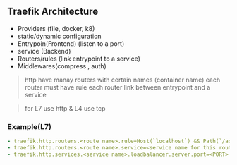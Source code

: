 
## Traefik Architecture


* Providers (file, docker, k8)
* static/dynamic configuration
* Entrypoin(Frontend) (listen to a port)
* service (Backend)
* Routers/rules (link entrypoint to a service)
* Middlewares(compress , auth)


>http have manay routers with certain names (container name)
    each router must have rule 
    each router link between entrypoint and a service

> for L7 use http & L4 use tcp

### Example(L7)
```yaml
- traefik.http.routers.<route name>.rule=Host(`localhost`) && Path(`/admin`)
- traefik.http.routers.<route name>.service=<service name for this route>
- traefik.http.services.<service name>.loadbalancer.server.port=<PORT> 
```
